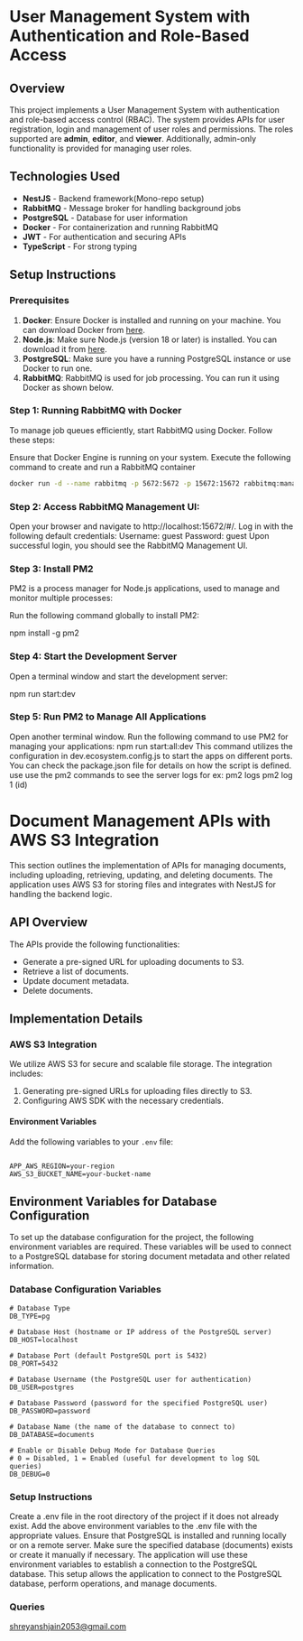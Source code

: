 # User Management System with Authentication and Role-Based Access

## Overview
This project implements a User Management System with authentication and role-based access control (RBAC). The system provides APIs for user registration, login and management of user roles and permissions. The roles supported are **admin**, **editor**, and **viewer**. Additionally, admin-only functionality is provided for managing user roles.

## Technologies Used
- **NestJS** - Backend framework(Mono-repo setup)
- **RabbitMQ** - Message broker for handling background jobs
- **PostgreSQL** - Database for user information
- **Docker** - For containerization and running RabbitMQ
- **JWT** - For authentication and securing APIs
- **TypeScript** - For strong typing

## Setup Instructions

### Prerequisites
1. **Docker**: Ensure Docker is installed and running on your machine. You can download Docker from [here](https://www.docker.com/products/docker-desktop).
2. **Node.js**: Make sure Node.js (version 18 or later) is installed. You can download it from [here](https://nodejs.org/).
3. **PostgreSQL**: Make sure you have a running PostgreSQL instance or use Docker to run one.
4. **RabbitMQ**: RabbitMQ is used for job processing. You can run it using Docker as shown below.

### Step 1: Running RabbitMQ with Docker
To manage job queues efficiently, start RabbitMQ using Docker. Follow these steps:

Ensure that Docker Engine is running on your system.
Execute the following command to create and run a RabbitMQ container

```bash
docker run -d --name rabbitmq -p 5672:5672 -p 15672:15672 rabbitmq:management

```
### Step 2: Access RabbitMQ Management UI:

Open your browser and navigate to http://localhost:15672/#/.
Log in with the following default credentials:
Username: guest
Password: guest
Upon successful login, you should see the RabbitMQ Management UI.


### Step 3: Install PM2
PM2 is a process manager for Node.js applications, used to manage and monitor multiple processes:

Run the following command globally to install PM2:

npm install -g pm2

### Step 4: Start the Development Server
Open a terminal window and start the development server:

npm run start:dev

### Step 5: Run PM2 to Manage All Applications
Open another terminal window.
Run the following command to use PM2 for managing your applications:
npm run start:all:dev
This command utilizes the configuration in dev.ecosystem.config.js to start the apps on different ports. You can check the package.json file for details on how the script is defined.
use
use the pm2 commands to see the server logs
for ex:
pm2 logs
pm2 log 1 (id)

# Document Management APIs with AWS S3 Integration

This section outlines the implementation of APIs for managing documents, including uploading, retrieving, updating, and deleting documents. The application uses AWS S3 for storing files and integrates with NestJS for handling the backend logic.

## API Overview
The APIs provide the following functionalities:
- Generate a pre-signed URL for uploading documents to S3.
- Retrieve a list of documents.
- Update document metadata.
- Delete documents.

## Implementation Details

### AWS S3 Integration
We utilize AWS S3 for secure and scalable file storage. The integration includes:
1. Generating pre-signed URLs for uploading files directly to S3.
2. Configuring AWS SDK with the necessary credentials.

#### Environment Variables
Add the following variables to your `.env` file:
```env

APP_AWS_REGION=your-region
AWS_S3_BUCKET_NAME=your-bucket-name

```


## Environment Variables for Database Configuration

To set up the database configuration for the project, the following environment variables are required. These variables will be used to connect to a PostgreSQL database for storing document metadata and other related information.

### Database Configuration Variables

```env
# Database Type
DB_TYPE=pg

# Database Host (hostname or IP address of the PostgreSQL server)
DB_HOST=localhost

# Database Port (default PostgreSQL port is 5432)
DB_PORT=5432

# Database Username (the PostgreSQL user for authentication)
DB_USER=postgres

# Database Password (password for the specified PostgreSQL user)
DB_PASSWORD=password

# Database Name (the name of the database to connect to)
DB_DATABASE=documents

# Enable or Disable Debug Mode for Database Queries
# 0 = Disabled, 1 = Enabled (useful for development to log SQL queries)
DB_DEBUG=0

```

### Setup Instructions
Create a .env file in the root directory of the project if it does not already exist.
Add the above environment variables to the .env file with the appropriate values.
Ensure that PostgreSQL is installed and running locally or on a remote server.
Make sure the specified database (documents) exists or create it manually if necessary.
The application will use these environment variables to establish a connection to the PostgreSQL database.
This setup allows the application to connect to the PostgreSQL database, perform operations, and manage documents.


### Queries
shreyanshjain2053@gmail.com


